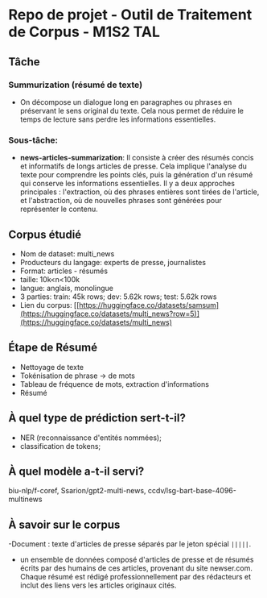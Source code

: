 # Repo de projet - Outil de Traitement de Corpus - M1S2 TAL

## Tâche
### Summurization (résumé de texte)
- On décompose un dialogue long en paragraphes ou phrases en préservant le sens original du texte. Cela nous permet de réduire le temps de lecture sans perdre les informations essentielles.
### Sous-tâche: 
- **news-articles-summarization**:
Il consiste à créer des résumés concis et informatifs de longs articles de presse. Cela implique l'analyse du texte pour comprendre les points clés, puis la génération d'un résumé qui conserve les informations essentielles. Il y a deux approches principales : l'extraction, où des phrases entières sont tirées de l'article, et l'abstraction, où de nouvelles phrases sont générées pour représenter le contenu. 

## Corpus étudié
- Nom de dataset: multi_news
- Producteurs du langage: experts de presse, journalistes
- Format: articles - résumés
- taille: 10k<n<100k
- langue: anglais, monolingue
- 3 parties: train: 45k rows; dev: 5.62k rows; test: 5.62k rows
- Lien du corpus: [[https://huggingface.co/datasets/samsum](https://huggingface.co/datasets/multi_news?row=5)](https://huggingface.co/datasets/multi_news)


## Étape de Résumé
- Nettoyage de texte
- Tokénisation de phrase -> de mots
- Tableau de fréquence de mots, extraction d'informations
- Résumé
  
## À quel type de prédiction sert-t-il?
- NER (reconnaissance d'entités nommées);
- classification de tokens;
  
## À quel modèle a-t-il servi?
biu-nlp/f-coref, Ssarion/gpt2-multi-news, ccdv/lsg-bart-base-4096-multinews

## À savoir sur le corpus
-Document : texte d'articles de presse séparés par le jeton spécial `|||||`.
- un ensemble de données composé d'articles de presse et de résumés écrits par des humains de ces articles, provenant du site newser.com. Chaque résumé est rédigé professionnellement par des rédacteurs et inclut des liens vers les articles originaux cités.
